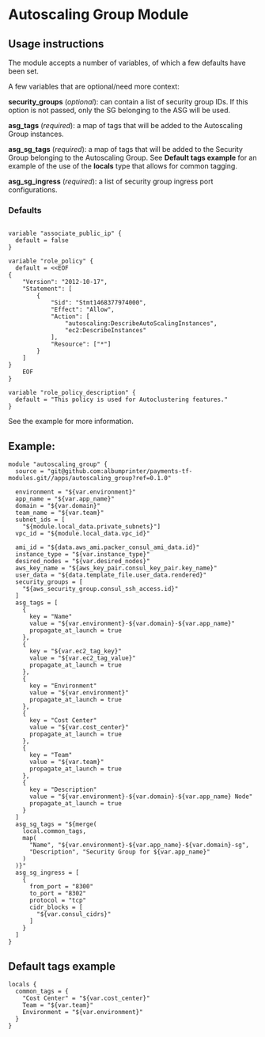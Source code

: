 # Autoscaling Group Module

## Usage instructions

The module accepts a number of variables, of which a few defaults have been set.

A few variables that are optional/need more context:

**security_groups** (*optional*):
can contain a list of security group IDs. If this option is not passed, only the SG belonging to the ASG will be used.

**asg_tags** (*required*):
a map of tags that will be added to the Autoscaling Group instances.

**asg_sg_tags** (*required*):
a map of tags that will be added to the Security Group belonging to the Autoscaling Group. 
See **Default tags example** for an example of the use of the **locals** type that allows for common tagging.   

**asg_sg_ingress** (*required*):
a list of security group ingress port configurations. 


### Defaults

```hcl

variable "associate_public_ip" {
  default = false
}

variable "role_policy" {
  default = <<EOF
{
    "Version": "2012-10-17",
    "Statement": [
        {
            "Sid": "Stmt1468377974000",
            "Effect": "Allow",
            "Action": [
                "autoscaling:DescribeAutoScalingInstances",
                "ec2:DescribeInstances"
            ],
            "Resource": ["*"]
        }
    ]
}
    EOF
}

variable "role_policy_description" {
  default = "This policy is used for Autoclustering features."
}
```



See the example for more information. 

## Example:

```hcl
module "autoscaling_group" {
  source = "git@github.com:albumprinter/payments-tf-modules.git//apps/autoscaling_group?ref=0.1.0"

  environment = "${var.environment}"
  app_name = "${var.app_name}"
  domain = "${var.domain}"
  team_name = "${var.team}"
  subnet_ids = [
    "${module.local_data.private_subnets}"]
  vpc_id = "${module.local_data.vpc_id}"

  ami_id = "${data.aws_ami.packer_consul_ami_data.id}"
  instance_type = "${var.instance_type}"
  desired_nodes = "${var.desired_nodes}"
  aws_key_name = "${aws_key_pair.consul_key_pair.key_name}"
  user_data = "${data.template_file.user_data.rendered}"
  security_groups = [
    "${aws_security_group.consul_ssh_access.id}"
  ]
  asg_tags = [
    {
      key = "Name"
      value = "${var.environment}-${var.domain}-${var.app_name}"
      propagate_at_launch = true
    },
    {
      key = "${var.ec2_tag_key}"
      value = "${var.ec2_tag_value}"
      propagate_at_launch = true
    },
    {
      key = "Environment"
      value = "${var.environment}"
      propagate_at_launch = true
    },
    {
      key = "Cost Center"
      value = "${var.cost_center}"
      propagate_at_launch = true
    },
    {
      key = "Team"
      value = "${var.team}"
      propagate_at_launch = true
    },
    {
      key = "Description"
      value = "${var.environment}-${var.domain}-${var.app_name} Node"
      propagate_at_launch = true
    }
  ]
  asg_sg_tags = "${merge(
    local.common_tags,
    map(
      "Name", "${var.environment}-${var.app_name}-${var.domain}-sg",
      "Description", "Security Group for ${var.app_name}"
    )
  )}"
  asg_sg_ingress = [
    {
      from_port = "8300"
      to_port = "8302"
      protocol = "tcp"
      cidr_blocks = [
        "${var.consul_cidrs}"
      ]
    }
  ]
}
```

## Default tags example
```hcl
locals {
  common_tags = {
    "Cost Center" = "${var.cost_center}"
    Team = "${var.team}"
    Environment = "${var.environment}"
  }
}
```